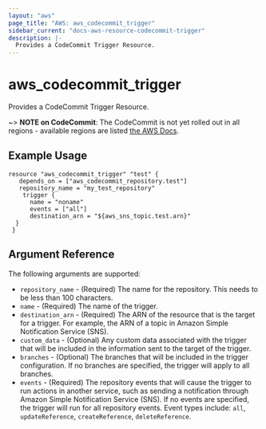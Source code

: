 ```yaml
---
layout: "aws"
page_title: "AWS: aws_codecommit_trigger"
sidebar_current: "docs-aws-resource-codecommit-trigger"
description: |-
  Provides a CodeCommit Trigger Resource.
---
```


# aws\_codecommit\_trigger

Provides a CodeCommit Trigger Resource.

~> **NOTE on CodeCommit**: The CodeCommit is not yet rolled out
in all regions - available regions are listed
[the AWS Docs](https://docs.aws.amazon.com/general/latest/gr/rande.html#codecommit_region).

## Example Usage

```
resource "aws_codecommit_trigger" "test" {
   depends_on = ["aws_codecommit_repository.test"]
   repository_name = "my_test_repository"
    trigger {
      name = "noname"
      events = ["all"]
      destination_arn = "${aws_sns_topic.test.arn}"
  }
 }
```

## Argument Reference

The following arguments are supported:

* `repository_name` - (Required) The name for the repository. This needs to be less than 100 characters.
* `name` - (Required) The name of the trigger.
* `destination_arn` - (Required) The ARN of the resource that is the target for a trigger. For example, the ARN of a topic in Amazon Simple Notification Service (SNS).
* `custom_data` - (Optional) Any custom data associated with the trigger that will be included in the information sent to the target of the trigger.
* `branches` - (Optional) The branches that will be included in the trigger configuration. If no branches are specified, the trigger will apply to all branches.
* `events` - (Required) The repository events that will cause the trigger to run actions in another service, such as sending a notification through Amazon Simple Notification Service (SNS). If no events are specified, the trigger will run for all repository events. Event types include: `all`, `updateReference`, `createReference`, `deleteReference`. 

